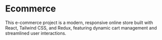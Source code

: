 # Ecommerce
This e-commerce project is a modern, responsive online store built with React, Tailwind CSS, and Redux, featuring dynamic cart management and streamlined user interactions.
